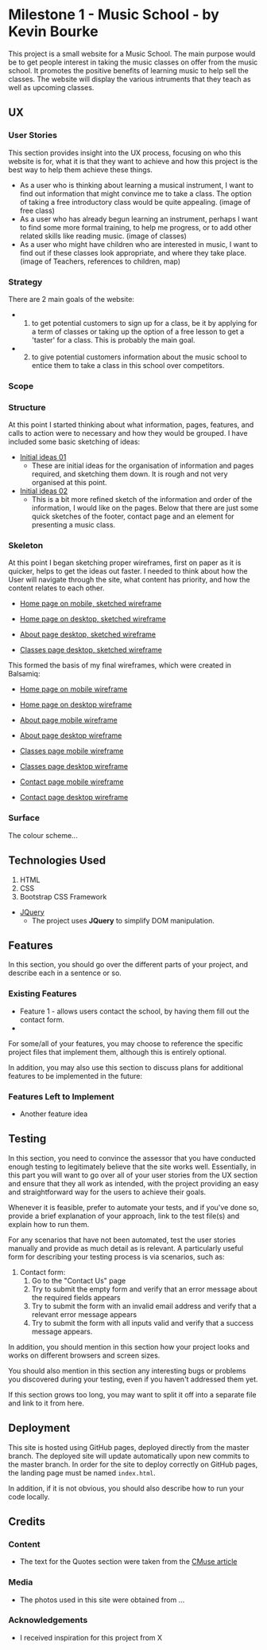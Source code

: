 # Milestone 1 - Music School - by Kevin Bourke

This project is a small website for a Music School. The main purpose would be to get people interest in taking the music classes on offer from the music school. It promotes the positive benefits of learning music to help sell the classes. The website will display the various intruments that they teach as well as upcoming classes.
 
## UX

### User Stories
 
This section provides insight into the UX process, focusing on who this website is for, what it is that they want to achieve and how this project is the best way to help them achieve these things.

- As a user who is thinking about learning a musical instrument, I want to find out information that might convince me to take a class. The option of taking a free introductory class would be quite appealing. (image of free class)
- As a user who has already begun learning an instrument, perhaps I want to find some more formal training, to help me progress, or to add other related skills like reading music. (image of classes)
- As a user who might have children who are interested in music, I want to find out if these classes look appropriate, and where they take place. (image of Teachers, references to children, map)

### Strategy
There are 2 main goals of the website: 
- 1. to get potential customers to sign up for a class, be it by applying for a term of classes or taking up the option of a free lesson to get a 'taster' for a class. This is probably the main goal.
- 2. to give potential customers information about the music school to entice them to take a class in this school over competitors.


### Scope


### Structure
At this point I started thinking about what information, pages, features, and calls to action were to necessary and how they would be grouped. I have included some basic sketching of ideas:
- [Initial ideas 01](https://github.com/Bourkekev/ms1-music-school/blob/master/sketch-wireframes/edited/initial-ideas.jpg)
    - These are initial ideas for the organisation of information and pages required, and sketching them down. It is rough and not very organised at this point.
- [Initial ideas 02](https://github.com/Bourkekev/ms1-music-school/blob/master/sketch-wireframes/edited/initial-ideas-02.jpg)
    - This is a bit more refined sketch of the information and order of the information, I would like on the pages. Below that there are just some quick sketches of the footer, contact page and an element for presenting a music class.

### Skeleton
At this point I began sketching proper wireframes, first on paper as it is quicker, helps to get the ideas out faster. I needed to think about how the User will navigate through the site, what content has priority, and how the content relates to each other. 
- [Home page on mobile, sketched wireframe](https://github.com/Bourkekev/ms1-music-school/blob/master/sketch-wireframes/edited/homepage-mobile.jpg)
    
- [Home page on desktop, sketched wireframe](https://github.com/Bourkekev/ms1-music-school/blob/master/sketch-wireframes/edited/homepage-desktop.jpg)
    
- [About page desktop, sketched wireframe](https://github.com/Bourkekev/ms1-music-school/blob/master/sketch-wireframes/edited/about-page-desktop.jpg)
    
- [Classes page desktop, sketched wireframe](https://github.com/Bourkekev/ms1-music-school/blob/master/sketch-wireframes/edited/classes-page-desktop.jpg)
    
This formed the basis of my final wireframes, which were created in Balsamiq:

- [Home page on mobile wireframe](https://github.com/Bourkekev/ms1-music-school/blob/master/wireframes/Music%20School%20homepage%20(mobile%20version).png)
    
- [Home page on desktop wireframe](https://github.com/Bourkekev/ms1-music-school/blob/master/wireframes/Music%20School%20homepage.png)
    
- [About page mobile wireframe](https://github.com/Bourkekev/ms1-music-school/blob/master/wireframes/About%20-%20Music%20school%20(mobile%20version).png)

- [About page desktop wireframe](https://github.com/Bourkekev/ms1-music-school/blob/master/wireframes/About%20-%20Music%20school.png)
    
- [Classes page mobile wireframe](https://github.com/Bourkekev/ms1-music-school/blob/master/wireframes/Classes%20and%20Fees%20(Mobile%20Version).png)

- [Classes page desktop wireframe](https://github.com/Bourkekev/ms1-music-school/blob/master/wireframes/Classes%20and%20Fees.png)

- [Contact page mobile wireframe](https://github.com/Bourkekev/ms1-music-school/blob/master/wireframes/Contact%20-%20Music%20School%20(Mobile%20version).png)

- [Contact page desktop wireframe](https://github.com/Bourkekev/ms1-music-school/blob/master/wireframes/Contact%20-%20Music%20School.png)

### Surface
The colour scheme...

## Technologies Used

1. HTML
2. CSS
3. Bootstrap CSS Framework

- [JQuery](https://jquery.com)
    - The project uses **JQuery** to simplify DOM manipulation.

## Features

In this section, you should go over the different parts of your project, and describe each in a sentence or so.
 
### Existing Features
- Feature 1 - allows users contact the school, by having them fill out the contact form.
- 

For some/all of your features, you may choose to reference the specific project files that implement them, although this is entirely optional.

In addition, you may also use this section to discuss plans for additional features to be implemented in the future:

### Features Left to Implement
- Another feature idea

## Testing

In this section, you need to convince the assessor that you have conducted enough testing to legitimately believe that the site works well. Essentially, in this part you will want to go over all of your user stories from the UX section and ensure that they all work as intended, with the project providing an easy and straightforward way for the users to achieve their goals.

Whenever it is feasible, prefer to automate your tests, and if you've done so, provide a brief explanation of your approach, link to the test file(s) and explain how to run them.

For any scenarios that have not been automated, test the user stories manually and provide as much detail as is relevant. A particularly useful form for describing your testing process is via scenarios, such as:

1. Contact form:
    1. Go to the "Contact Us" page
    2. Try to submit the empty form and verify that an error message about the required fields appears
    3. Try to submit the form with an invalid email address and verify that a relevant error message appears
    4. Try to submit the form with all inputs valid and verify that a success message appears.

In addition, you should mention in this section how your project looks and works on different browsers and screen sizes.

You should also mention in this section any interesting bugs or problems you discovered during your testing, even if you haven't addressed them yet.

If this section grows too long, you may want to split it off into a separate file and link to it from here.

## Deployment

This site is hosted using GitHub pages, deployed directly from the master branch. The deployed site will update automatically upon new commits to the master branch. In order for the site to deploy correctly on GitHub pages, the landing page must be named `index.html`.

In addition, if it is not obvious, you should also describe how to run your code locally.


## Credits

### Content
- The text for the Quotes section were taken from the [CMuse article ](https://www.cmuse.org/100-famous-and-inspirational-music-quotes/)

### Media
- The photos used in this site were obtained from ...

### Acknowledgements

- I received inspiration for this project from X

